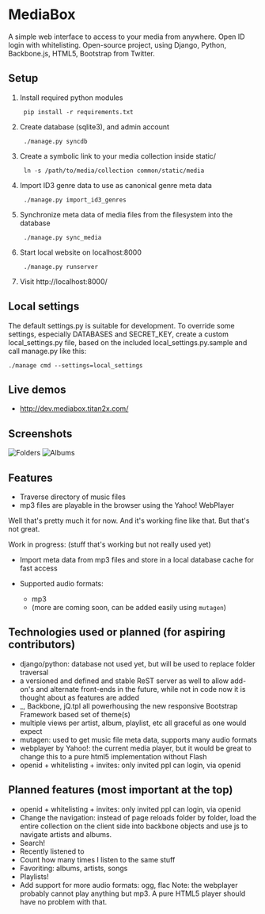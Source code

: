 MediaBox
========
A simple web interface to access to your media from anywhere.  Open ID
login with whitelisting. Open-source project, using Django, Python,
Backbone.js, HTML5, Bootstrap from Twitter.


Setup
-----
1. Install required python modules

        pip install -r requirements.txt

2. Create database (sqlite3), and admin account

        ./manage.py syncdb

3. Create a symbolic link to your media collection inside static/

        ln -s /path/to/media/collection common/static/media

4. Import ID3 genre data to use as canonical genre meta data

        ./manage.py import_id3_genres

5. Synchronize meta data of media files from the filesystem into the database

        ./manage.py sync_media

6. Start local website on localhost:8000

        ./manage.py runserver

7. Visit http://localhost:8000/


Local settings
--------------
The default settings.py is suitable for development. To override some
settings, especially DATABASES and SECRET_KEY, create a custom
local_settings.py file, based on the included local_settings.py.sample
and call manage.py like this:

    ./manage cmd --settings=local_settings


Live demos
----------
- http://dev.mediabox.titan2x.com/


Screenshots
-----------
![Folders](https://github.com/janosgyerik/mediabox/raw/master/common/static/screenshots/folders.png)
![Albums](https://github.com/janosgyerik/mediabox/raw/master/common/static/screenshots/album.png)


Features
--------
- Traverse directory of music files
- mp3 files are playable in the browser using the Yahoo! WebPlayer

Well that's pretty much it for now. And it's working fine like that. But that's not great.

Work in progress: (stuff that's working but not really used yet) 
- Import meta data from mp3 files and store in a local database cache for fast access
- Supported audio formats:

    - mp3
    - (more are coming soon, can be added easily using `mutagen`)


Technologies used or planned (for aspiring contributors)
--------------------------------------------------------
- django/python: database not used yet, but will be used to replace folder traversal
- a versioned and defined and stable ReST server as well to allow add-on's and alternate front-ends in the future, while not in code now it is thought about as features are added
- \_, Backbone, jQ.tpl all powerhousing the new responsive Bootstrap Framework based set of theme(s)
- multiple views per artist, album, playlist, etc all graceful as one would expect
- mutagen: used to get music file meta data, supports many audio formats
- webplayer by Yahoo!: the current media player, but it would be great to change this
  to a pure html5 implementation without Flash
- openid + whitelisting + invites: only invited ppl can login, via openid


Planned features (most important at the top)
--------------------------------------------
- openid + whitelisting + invites: only invited ppl can login, via openid
- Change the navigation: instead of page reloads folder by folder, load the entire
  collection on the client side into backbone objects and use js to navigate artists and albums.
- Search!
- Recently listened to
- Count how many times I listen to the same stuff
- Favoriting: albums, artists, songs
- Playlists!
- Add support for more audio formats: ogg, flac
  Note: the webplayer probably cannot play anything but mp3.
  A pure HTML5 player should have no problem with that.

